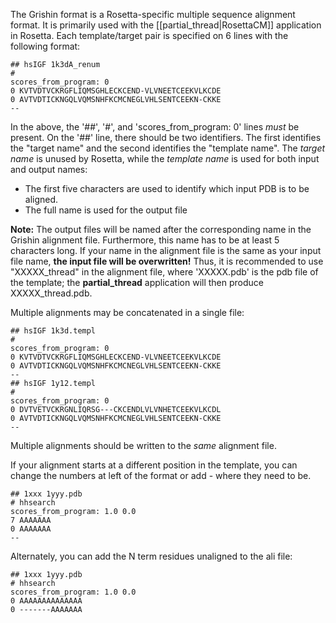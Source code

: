 The Grishin format is a Rosetta-specific multiple sequence alignment format.  It is primarily used with the [[partial_thread|RosettaCM]] application in Rosetta.  Each template/target pair is specified on 6 lines with the following format:

    ## hsIGF 1k3dA_renum
    #
    scores_from_program: 0
    0 KVTVDTVCKRGFLIQMSGHLECKCEND-VLVNEETCEEKVLKCDE
    0 AVTVDTICKNGQLVQMSNHFKCMCNEGLVHLSENTCEEKN-CKKE
    --

In the above, the '##', '#', and 'scores_from_program: 0' lines _must_ be present.  On the '##' line, there should be two identifiers.  The first identifies the "target name" and the second identifies the "template name".  The _target name_ is unused by Rosetta, while the _template name_ is used for both input and output names:
* The first five characters are used to identify which input PDB is to be aligned.
* The full name is used for the output file

**Note:**  The output files will be named after the corresponding name in the Grishin alignment file. Furthermore, this name has to be at least 5 characters long. If your name in the alignment file is the same as your input file name, **the input file will be overwritten!** Thus, it is recommended to use "XXXXX_thread" in the alignment file, where 'XXXXX.pdb' is the pdb file of the template; the **partial_thread** application will then produce XXXXX_thread.pdb.

Multiple alignments may be concatenated in a single file:

    ## hsIGF 1k3d.templ
    #
    scores_from_program: 0
    0 KVTVDTVCKRGFLIQMSGHLECKCEND-VLVNEETCEEKVLKCDE
    0 AVTVDTICKNGQLVQMSNHFKCMCNEGLVHLSENTCEEKN-CKKE
    --
    ## hsIGF 1y12.templ
    #
    scores_from_program: 0
    0 DVTVETVCKRGNLIQRSG---CKCENDLVLVNHETCEEKVLKCDL
    0 AVTVDTICKNGQLVQMSNHFKCMCNEGLVHLSENTCEEKN-CKKE
    --
Multiple alignments should be written to the _same_ alignment file.

If your alignment starts at a different position in the template, you can change the numbers at left of the format or add - where they need to be.

    ## 1xxx 1yyy.pdb
    # hhsearch
    scores_from_program: 1.0 0.0
    7 AAAAAAA
    0 AAAAAAA
    --

Alternately, you can add the N term residues unaligned to the ali file:

    ## 1xxx 1yyy.pdb
    # hhsearch
    scores_from_program: 1.0 0.0
    0 AAAAAAAAAAAAAA
    0 -------AAAAAAA

